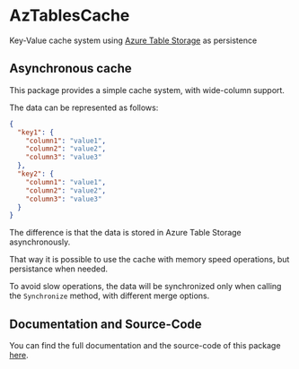 # AzTablesCache
Key-Value cache system using [Azure Table Storage](https://azure.microsoft.com/services/storage/tables/) as persistence

## Asynchronous cache

This package provides a simple cache system, with wide-column support.

The data can be represented as follows:

```json
{
  "key1": {
    "column1": "value1",
    "column2": "value2",
    "column3": "value3"
  },
  "key2": {
    "column1": "value1",
    "column2": "value2",
    "column3": "value3"
  }
}
```

The difference is that the data is stored in Azure Table Storage asynchronously.

That way it is possible to use the cache with memory speed operations, but persistance when needed.

To avoid slow operations, the data will be synchronized only when calling the `Synchronize` method, with different merge options.

## Documentation and Source-Code

You can find the full documentation and the source-code of this package [here](https://github.com/Giancarl021/AzTablesCache).